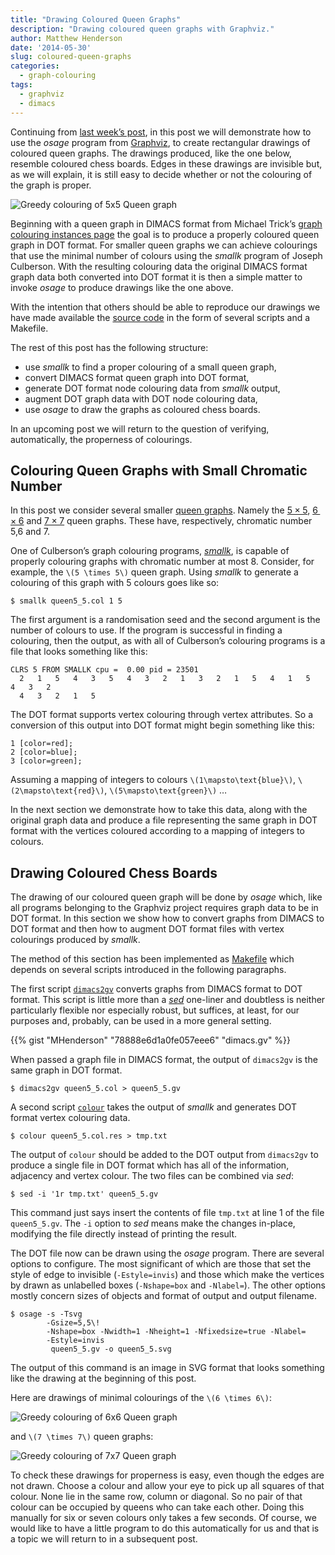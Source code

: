 ```yaml
---
title: "Drawing Coloured Queen Graphs"
description: "Drawing coloured queen graphs with Graphviz."
author: Matthew Henderson
date: '2014-05-30'
slug: coloured-queen-graphs
categories:
  - graph-colouring
tags:
  - graphviz
  - dimacs
---
```


Continuing from
[last week’s post](/post/greedy-colouring),
in
this post we will demonstrate how to use the *osage* program from
[Graphviz](http://www.graphviz.org/),
to create rectangular drawings of coloured queen
graphs. The drawings produced, like the one below, resemble coloured
chess boards. Edges in these drawings are invisible but, as we will explain,
it is still easy to decide whether or not the colouring of the graph is proper.

![Greedy colouring of 5x5 Queen graph](figure/queen5_5.svg)

Beginning with a queen graph in DIMACS format from Michael Trick’s
[graph colouring instances page](http://mat.gsia.cmu.edu/COLOR/instances.html)
the goal is to produce a properly
coloured queen graph in DOT format. For smaller queen graphs we can achieve
colourings that use the minimal number of colours using the *smallk* program
of Joseph Culberson. With the resulting colouring data the original DIMACS
format graph data both converted into DOT format it is then a simple matter
to invoke *osage* to produce drawings like the one above.

With the intention that others should be able to reproduce our drawings we have
made available the
[source code](https://gist.github.com/MHenderson/d0ae80cc9b09d4043010)
in the form of several scripts
and a Makefile.

The rest of this post has the following structure:

-   use *smallk* to find a proper colouring of a small queen graph,
-   convert DIMACS format queen graph into DOT format,
-   generate DOT format node colouring data from *smallk* output,
-   augment DOT graph data with DOT node colouring data,
-   use *osage* to draw the graphs as coloured chess boards.

In an upcoming post we will return to the question of verifying, automatically,
the properness of colourings.

## Colouring Queen Graphs with Small Chromatic Number

In this post we consider several smaller
[queen graphs](http://mathworld.wolfram.com/QueenGraph.html).
Namely the
[$5 \times 5$](http://mat.gsia.cmu.edu/COLOR/instances/queen5_5.col),
[$6 \times 6$](http://mat.gsia.cmu.edu/COLOR/instances/queen6_6.col)
and
[$7 \times 7$](http://mat.gsia.cmu.edu/COLOR/instances/queen7_7.col)
queen graphs. These have, respectively, chromatic number 5,6 and 7.

One of Culberson’s graph colouring programs,
[*smallk*](http://webdocs.cs.ualberta.ca/~joe/Coloring/Colorsrc/smallk.html),
is capable of
properly colouring graphs with chromatic number at most 8. Consider, for
example, the `\(5 \times 5\)` queen graph. Using *smallk* to generate
a colouring of this graph with 5 colours goes like so:

    $ smallk queen5_5.col 1 5

The first argument is a randomisation seed and the second argument is the
number of colours to use. If the program is successful in finding a colouring,
then the output, as with all of Culberson’s colouring programs is a file that
looks something like this:

    CLRS 5 FROM SMALLK cpu =  0.00 pid = 23501
      2   1   5   4   3   5   4   3   2   1   3   2   1   5   4   1   5   4   3   2 
      4   3   2   1   5 

The DOT format supports vertex colouring through vertex attributes. So a
conversion of this output into DOT format might begin something like this:

    1 [color=red];
    2 [color=blue];
    3 [color=green];

Assuming a mapping of integers to colours `\(1\mapsto\text{blue}\)`,
`\(2\mapsto\text{red}\)`, `\(5\mapsto\text{green}\)` …

In the next section we demonstrate how to take this data, along with the
original graph data and produce a file representing the same graph in DOT
format with the vertices coloured according to a mapping of integers to
colours.

## Drawing Coloured Chess Boards

The drawing of our coloured queen graph will be done by *osage* which, like
all programs belonging to the Graphviz project requires graph data to be
in DOT format. In this section we show how to convert graphs from DIMACS
to DOT format and then how to augment DOT format files with vertex colourings
produced by *smallk*.

The method of this section has been implemented as
[Makefile](https://gist.github.com/MHenderson/d0ae80cc9b09d4043010)
which depends on several scripts introduced in the following paragraphs.

The first script
[`dimacs2gv`](https://gist.github.com/MHenderson/78888e6d1a0fe057eee6)
converts graphs from DIMACS format
to DOT format. This script is little more than a
[*sed*](http://en.wikipedia.org/wiki/Sed)
one-liner and doubtless is neither
particularly flexible nor especially robust, but suffices, at least, for our
purposes and, probably, can be used in a more general setting.

{{% gist "MHenderson" "78888e6d1a0fe057eee6" "dimacs.gv" %}}

When passed a graph file in DIMACS format, the output of `dimacs2gv` is the
same graph in DOT format.

    $ dimacs2gv queen5_5.col > queen5_5.gv

A second script
[`colour`](https://gist.github.com/MHenderson/3de362f0ceecabf8ade8)
takes the output of *smallk* and
generates DOT format vertex colouring data.

    $ colour queen5_5.col.res > tmp.txt

The output of `colour` should be added to the DOT output from
`dimacs2gv` to produce a single file in DOT format which has all of the
information, adjacency and vertex colour. The two files can be combined
via *sed*:

    $ sed -i '1r tmp.txt' queen5_5.gv

This command just says insert the contents of file `tmp.txt` at line 1 of the
file `queen5_5.gv`. The `-i` option to *sed* means make the changes in-place,
modifying the file directly instead of printing the result.

The DOT file now can be drawn using the *osage* program. There are several
options to configure. The most significant of which are those that set the
style of edge to invisible (`-Estyle=invis`) and those which make the vertices
by drawn as unlabelled boxes (`-Nshape=box` and `-Nlabel=`). The other options
mostly concern sizes of objects and format of output and output filename.

    $ osage -s -Tsvg 
            -Gsize=5,5\! 
            -Nshape=box -Nwidth=1 -Nheight=1 -Nfixedsize=true -Nlabel=
            -Estyle=invis
             queen5_5.gv -o queen5_5.svg

The output of this command is an image in SVG format that looks something like
the drawing at the beginning of this post.

Here are drawings of minimal colourings of the `\(6 \times 6\)`:

![Greedy colouring of 6x6 Queen graph](figure/queen6_6.svg)

and `\(7 \times 7\)` queen graphs:

![Greedy colouring of 7x7 Queen graph](figure/queen7_7.svg)

To check these drawings for properness is easy, even though the edges are not
drawn. Choose a colour and allow your eye to pick up all squares of that
colour. None lie in the same row, column or diagonal. So no pair of that colour
can be occupied by queens who can take each other. Doing this manually for six
or seven colours only takes a few seconds. Of course, we would like to have a
little program to do this automatically for us and that is a topic we will
return to in a subsequent post.
